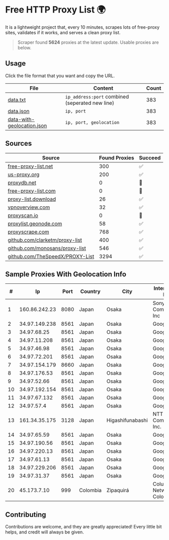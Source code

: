 
# Free HTTP Proxy List 🌍

It is a lightweight project that, every 10 minutes, scrapes lots of free-proxy sites, validates if it works, and serves a clean proxy list.


> Scraper found **5624** proxies at the latest update. Usable proxies are below.

## Usage

Click the file format that you want and copy the URL.


|File|Content|Count|
|----|-------|-----|
|[data.txt](https://raw.githubusercontent.com/themiralay/Proxy-List-World/master/data.txt)|`ip_address:port` combined (seperated new line)|383|
|[data.json](https://raw.githubusercontent.com/themiralay/Proxy-List-World/master/data.json)|`ip, port`|383|
|[data-with-geolocation.json](https://raw.githubusercontent.com/themiralay/Proxy-List-World/master/data-with-geolocation.json)|`ip, port, geolocation`|383|

## Sources

|Source|Found Proxies|Succeed|
|------|-------------|-------|
|[free-proxy-list.net](https://free-proxy-list.net)|300|✅|
|[us-proxy.org](https://www.us-proxy.org)|200|✅|
|[proxydb.net](http://proxydb.net)|0|🚫|
|[free-proxy-list.com](https://free-proxy-list.com/?page=&port=&type%5B%5D=http&type%5B%5D=https&up_time=0&search=Search)|0|🚫|
|[proxy-list.download](https://www.proxy-list.download/HTTP)|26|✅|
|[vpnoverview.com](https://vpnoverview.com/privacy/anonymous-browsing/free-proxy-servers)|32|✅|
|[proxyscan.io](https://www.proxyscan.io)|0|🚫|
|[proxylist.geonode.com](https://proxylist.geonode.com/api/proxy-list?limit=300&page=1&sort_by=lastChecked&sort_type=desc&protocols=http,https)|58|✅|
|[proxyscrape.com](https://api.proxyscrape.com/v2/?request=displayproxies&protocol=http&timeout=10000&country=all&ssl=all&anonymity=all)|768|✅|
|[github.com/clarketm/proxy-list](https://raw.githubusercontent.com/clarketm/proxy-list/master/proxy-list-raw.txt)|400|✅|
|[github.com/monosans/proxy-list](https://raw.githubusercontent.com/monosans/proxy-list/main/proxies/http.txt)|546|✅|
|[github.com/TheSpeedX/PROXY-List](https://raw.githubusercontent.com/TheSpeedX/PROXY-List/master/http.txt)|3294|✅|


## Sample Proxies With Geolocation Info

|#|Ip|Port|Country|City|Internet Service Provider|
|-|--|----|-------|----|-------------------------|
|1|160.86.242.23|8080|Japan|Osaka|Sony Network Communications Inc|
|2|34.97.149.238|8561|Japan|Osaka|Google LLC|
|3|34.97.68.25|8561|Japan|Osaka|Google LLC|
|4|34.97.11.208|8561|Japan|Osaka|Google LLC|
|5|34.97.46.98|8561|Japan|Osaka|Google LLC|
|6|34.97.72.201|8561|Japan|Osaka|Google LLC|
|7|34.97.154.179|8660|Japan|Osaka|Google LLC|
|8|34.97.176.53|8561|Japan|Osaka|Google LLC|
|9|34.97.52.66|8561|Japan|Osaka|Google LLC|
|10|34.97.192.154|8561|Japan|Osaka|Google LLC|
|11|34.97.67.132|8561|Japan|Osaka|Google LLC|
|12|34.97.57.4|8561|Japan|Osaka|Google LLC|
|13|161.34.35.175|3128|Japan|Higashifunabashi|NTT PC Communications, Inc.|
|14|34.97.65.59|8561|Japan|Osaka|Google LLC|
|15|34.97.190.56|8561|Japan|Osaka|Google LLC|
|16|34.97.220.13|8561|Japan|Osaka|Google LLC|
|17|34.97.61.13|8561|Japan|Osaka|Google LLC|
|18|34.97.229.206|8561|Japan|Osaka|Google LLC|
|19|34.97.31.37|8561|Japan|Osaka|Google LLC|
|20|45.173.7.10|999|Colombia|Zipaquirá|Columbus Networks Colombia|



## Contributing

Contributions are welcome, and they are greatly appreciated! Every
little bit helps, and credit will always be given.

